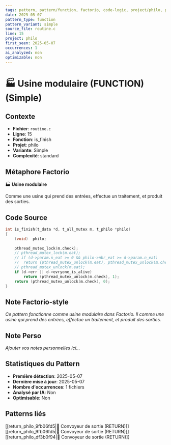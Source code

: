 ```yaml
---
tags: pattern, pattern/function, factorio, code-logic, project/philo, pattern/variant/simple
date: 2025-05-07
pattern_type: function
pattern_variant: simple
source_file: routine.c
line: 15
project: philo
first_seen: 2025-05-07
occurrences: 1
ai_analyzed: non
optimizable: non
---
```


# 🏭 Usine modulaire (FUNCTION) (Simple)

## Contexte
- **Fichier**: `routine.c`
- **Ligne**: 15
- **Fonction**: is_finish
- **Projet**: philo
- **Variante**: Simple
- **Complexité**: standard

## Métaphore Factorio
🏭 **Usine modulaire**

Comme une usine qui prend des entrées, effectue un traitement, et produit des sorties.

## Code Source
```c
int	is_finish(t_data *d, t_all_mutex m, t_philo *philo)
{
	(void)	philo;
	
	pthread_mutex_lock(m.check);
	// pthread_mutex_lock(m.eat);
	// if (d->param.n_eat >= 0 && philo->nbr_eat >= d->param.n_eat)
	// 	return (pthread_mutex_unlock(m.eat), pthread_mutex_unlock(m.check), 0);
	// pthread_mutex_unlock(m.eat);
	if (d->err || d->evryone_is_alive)
		return (pthread_mutex_unlock(m.check), 1);
	return (pthread_mutex_unlock(m.check), 0);
}
```

## Note Factorio-style
*Ce pattern fonctionne comme usine modulaire dans Factorio. Il comme une usine qui prend des entrées, effectue un traitement, et produit des sorties.*

## Note Perso
*Ajouter vos notes personnelles ici...*

## Statistiques du Pattern
- **Première détection**: 2025-05-07
- **Dernière mise à jour**: 2025-05-07
- **Nombre d'occurrences**: 1 fichiers
- **Analysé par IA**: Non
- **Optimisable**: Non

## Patterns liés
[[return_philo_9fb06fd5|🚚 Convoyeur de sortie (RETURN)]]
[[return_philo_9fb06fd5|🚚 Convoyeur de sortie (RETURN)]]
[[return_philo_df3b0f94|🚚 Convoyeur de sortie (RETURN)]]
